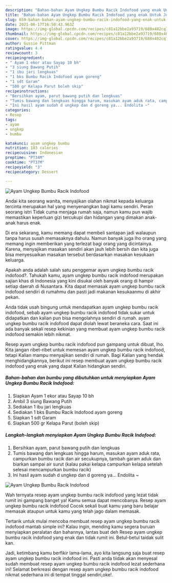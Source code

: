 ```yaml
---
description: "Bahan-bahan Ayam Ungkep Bumbu Racik Indofood yang enak Untuk Jualan"
title: "Bahan-bahan Ayam Ungkep Bumbu Racik Indofood yang enak Untuk Jualan"
slug: 659-bahan-bahan-ayam-ungkep-bumbu-racik-indofood-yang-enak-untuk-jualan
date: 2021-06-17T16:50:43.963Z
image: https://img-global.cpcdn.com/recipes/c81a12bbe2a93719/680x482cq70/ayam-ungkep-bumbu-racik-indofood-foto-resep-utama.jpg
thumbnail: https://img-global.cpcdn.com/recipes/c81a12bbe2a93719/680x482cq70/ayam-ungkep-bumbu-racik-indofood-foto-resep-utama.jpg
cover: https://img-global.cpcdn.com/recipes/c81a12bbe2a93719/680x482cq70/ayam-ungkep-bumbu-racik-indofood-foto-resep-utama.jpg
author: Gussie Pittman
ratingvalue: 4.4
reviewcount: 3
recipeingredient:
- " Ayam 1 ekor atau Sayap 10 bh"
- "3 siung Bawang Putih"
- "1 ibu jari lengkuas"
- "1 bks Bumbu Racik Indofood ayam goreng"
- "1 sdt Garam"
- "500 gr Kelapa Parut boleh skip"
recipeinstructions:
- "Bersihkan ayam, parut bawang putih dan lengkuas"
- "Tumis bawang dan lengkuas hingga harum, masukan ayam aduk rata, campurkan bumbu racik dan air secukupnya, tambah garam aduk dan biarkan sampai air surut (kalau pakai kelapa campurkan kelapa setelah selesai mencampurkan bumbu racik)"
- "Ini hasil ayam sudah d ungkep dan d goreng ya... Endolita ~"
categories:
- Resep
tags:
- ayam
- ungkep
- bumbu

katakunci: ayam ungkep bumbu 
nutrition: 183 calories
recipecuisine: Indonesian
preptime: "PT34M"
cooktime: "PT37M"
recipeyield: "3"
recipecategory: Dessert

---
```



![Ayam Ungkep Bumbu Racik Indofood](https://img-global.cpcdn.com/recipes/c81a12bbe2a93719/680x482cq70/ayam-ungkep-bumbu-racik-indofood-foto-resep-utama.jpg)

Andai kita seorang wanita, menyajikan olahan nikmat kepada keluarga tercinta merupakan hal yang menyenangkan bagi kamu sendiri. Peran seorang istri Tidak cuma menjaga rumah saja, namun kamu pun wajib memastikan keperluan gizi tercukupi dan hidangan yang dimakan anak-anak harus enak.

Di era  sekarang, kamu memang dapat membeli santapan jadi walaupun tanpa harus susah memasaknya dahulu. Namun banyak juga lho orang yang memang ingin memberikan yang terlezat bagi orang yang dicintainya. Karena, menyajikan masakan sendiri akan jauh lebih bersih dan kita juga bisa menyesuaikan masakan tersebut berdasarkan masakan kesukaan keluarga. 



Apakah anda adalah salah satu penggemar ayam ungkep bumbu racik indofood?. Tahukah kamu, ayam ungkep bumbu racik indofood merupakan sajian khas di Indonesia yang kini disukai oleh banyak orang di hampir setiap daerah di Nusantara. Kita dapat memasak ayam ungkep bumbu racik indofood sendiri di rumahmu dan pasti jadi makanan kesukaanmu di akhir pekan.

Anda tidak usah bingung untuk mendapatkan ayam ungkep bumbu racik indofood, sebab ayam ungkep bumbu racik indofood tidak sukar untuk didapatkan dan kalian pun bisa mengolahnya sendiri di rumah. ayam ungkep bumbu racik indofood dapat diolah lewat beraneka cara. Saat ini ada banyak sekali resep kekinian yang membuat ayam ungkep bumbu racik indofood semakin lebih nikmat.

Resep ayam ungkep bumbu racik indofood pun gampang untuk dibuat, lho. Kita jangan ribet-ribet untuk memesan ayam ungkep bumbu racik indofood, tetapi Kalian mampu menyajikan sendiri di rumah. Bagi Kalian yang hendak menghidangkannya, berikut ini resep membuat ayam ungkep bumbu racik indofood yang enak yang dapat Kalian hidangkan sendiri.

<!--inarticleads1-->

##### Bahan-bahan dan bumbu yang dibutuhkan untuk menyiapkan Ayam Ungkep Bumbu Racik Indofood:

1. Siapkan  Ayam 1 ekor atau Sayap 10 bh
1. Ambil 3 siung Bawang Putih
1. Sediakan 1 ibu jari lengkuas
1. Sediakan 1 bks Bumbu Racik Indofood ayam goreng
1. Siapkan 1 sdt Garam
1. Siapkan 500 gr Kelapa Parut (boleh skip)




<!--inarticleads2-->

##### Langkah-langkah menyiapkan Ayam Ungkep Bumbu Racik Indofood:

1. Bersihkan ayam, parut bawang putih dan lengkuas
1. Tumis bawang dan lengkuas hingga harum, masukan ayam aduk rata, campurkan bumbu racik dan air secukupnya, tambah garam aduk dan biarkan sampai air surut (kalau pakai kelapa campurkan kelapa setelah selesai mencampurkan bumbu racik)
1. Ini hasil ayam sudah d ungkep dan d goreng ya... Endolita ~
<img src="https://img-global.cpcdn.com/steps/ce7c1ade3ceac3eb/160x128cq70/ayam-ungkep-bumbu-racik-indofood-langkah-memasak-3-foto.jpg" alt="Ayam Ungkep Bumbu Racik Indofood">



Wah ternyata resep ayam ungkep bumbu racik indofood yang lezat tidak rumit ini gampang banget ya! Kamu semua dapat mencobanya. Resep ayam ungkep bumbu racik indofood Cocok sekali buat kamu yang baru belajar memasak ataupun untuk kamu yang telah jago dalam memasak.

Tertarik untuk mulai mencoba membuat resep ayam ungkep bumbu racik indofood mantab simple ini? Kalau ingin, mending kamu segera buruan menyiapkan peralatan dan bahannya, lantas buat deh Resep ayam ungkep bumbu racik indofood yang enak dan tidak rumit ini. Betul-betul taidak sulit kan. 

Jadi, ketimbang kamu berfikir lama-lama, ayo kita langsung saja buat resep ayam ungkep bumbu racik indofood ini. Pasti anda tiidak akan menyesal sudah membuat resep ayam ungkep bumbu racik indofood lezat sederhana ini! Selamat berkreasi dengan resep ayam ungkep bumbu racik indofood nikmat sederhana ini di tempat tinggal sendiri,oke!.

